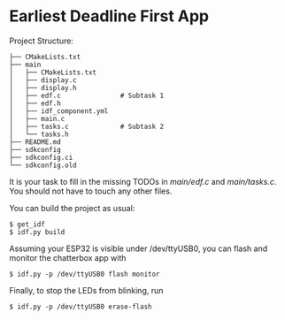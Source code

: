 # Earliest Deadline First App

Project Structure:
```
├── CMakeLists.txt
├── main
│   ├── CMakeLists.txt
│   ├── display.c
│   ├── display.h
│   ├── edf.c               # Subtask 1
│   ├── edf.h
│   ├── idf_component.yml
│   ├── main.c
│   ├── tasks.c             # Subtask 2
│   └── tasks.h
├── README.md
├── sdkconfig
├── sdkconfig.ci
└── sdkconfig.old
```

It is your task to fill in the missing TODOs in *main/edf.c* and *main/tasks.c*.
You should not have to touch any other files.

You can build the project as usual:
```
$ get_idf
$ idf.py build
```

Assuming your ESP32 is visible under /dev/ttyUSB0, you can flash and monitor the chatterbox app with
```
$ idf.py -p /dev/ttyUSB0 flash monitor
```

Finally, to stop the LEDs from blinking, run
```
$ idf.py -p /dev/ttyUSB0 erase-flash
```
